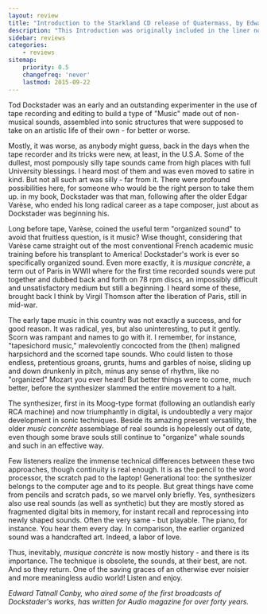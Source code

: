 ```yaml
---
layout: review
title: "Introduction to the Starkland CD release of Quatermass, by Edward Tatnall Canby"
description: "This Introduction was originally included in the liner notes for the Starkland CD release."
sidebar: reviews
categories:
    - reviews
sitemap:
    priority: 0.5
    changefreq: 'never'
    lastmod: 2015-09-22
---
```


Tod Dockstader was an early and an outstanding experimenter in the use of tape recording and editing to build a type of "Music" made out of non-musical sounds, assembled into sonic structures that were supposed to take on an artistic life of their own - for better or worse.

Mostly, it was worse, as anybody might guess, back in the days when the tape recorder and its tricks were new, at least, in the U.S.A. Some of the dullest, most pompously silly tape sounds came from high places with full University blessings. I heard most of them and was even moved to satire in kind. But not all such art was silly - far from it. There were profound possibilities here, for someone who would be the right person to take them up. in my book, Dockstader was that man, following after the older Edgar Varèse, who ended his long radical career as a tape composer, just about as Dockstader was beginning his.

Long before tape, Varèse, coined the useful term "organized sound" to avoid that fruitless question, is it music? Wise thought, considering that Varèse came straight out of the most conventional French academic music training before his transplant to America! Dockstader's work is ever so specifically organized sound. Even more exactly, it is *musique concrète*, a term out of Paris in WWII where for the first time recorded sounds were put together and dubbed back and forth on 78 rpm discs, an impossibly difficult and unsatisfactory medium but still a beginning. I heard some of these, brought back I think by Virgil Thomson after the liberation of Paris, still in mid-war.

The early tape music in this country was not exactly a success, and for good reason. It was radical, yes, but also uninteresting, to put it gently. Scorn was rampant and names to go with it. I remember, for instance, "tapesichord music," malevolently concocted from the (then) maligned harpsichord and the scorned tape sounds. Who could listen to those endless, pretentious groans, grunts, hums and garbles of noise, sliding up and down drunkenly in pitch, minus any sense of rhythm, like no "organized" Mozart you ever heard! But better things were to come, much better, before the synthesizer slammed the entire movement to a halt.

The synthesizer, first in its Moog-type format (following an outlandish early RCA machine) and now triumphantly in digital, is undoubtedly a very major development in sonic techniques. Beside its amazing present versatility, the older *music concrète* assemblage of real sounds is hopelessly out of date, even though some brave souls still continue to "organize" whale sounds and such in an effective way.

Few listeners realize the immense technical differences between these two approaches, though continuity is real enough. It is as the pencil to the word processor, the scratch pad to the laptop! Generational too: the synthesizer belongs to the computer age and to its people. But great things have come from pencils and scratch pads, so we marvel only briefly. Yes, synthesizers also use real sounds (as well as synthetic) but they are mostly stored as fragmented digital bits in memory, for instant recall and reprocessing into newly shaped sounds. Often the very same - but playable. The piano, for instance. You hear them every day. In comparison, the earlier organized sound was a handcrafted art. Indeed, a labor of love.

Thus, inevitably, *musique concrète* is now mostly history - and there is its importance. The technique is obsolete, the sounds, at their best, are not. And so they return. One of the saving graces of an otherwise ever noisier and more meaningless audio world! Listen and enjoy.

*Edward Tatnall Canby, who aired some of the first broadcasts of Dockstader's works, has written for Audio magazine for over forty years.*

